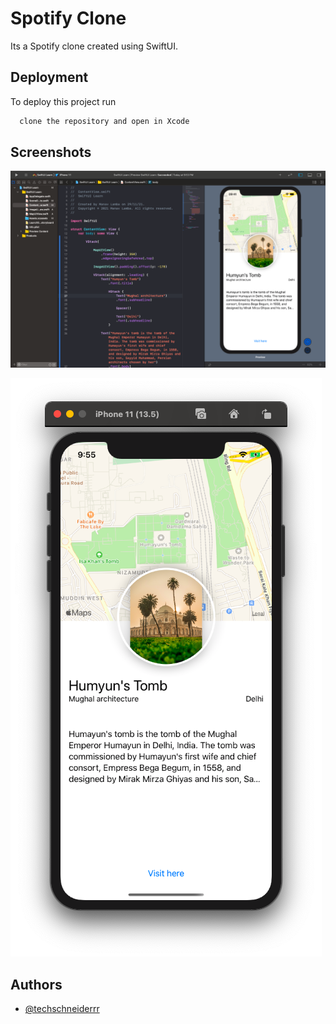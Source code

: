 
# Spotify Clone

Its a Spotify clone created using SwiftUI.



## Deployment

To deploy this project run

```bash
  clone the repository and open in Xcode
```


## Screenshots

![App Screenshot](https://github.com/techschneiderrr/Travel-locations-App-UI/blob/main/asset/Screenshot%202021-11-30%20at%209.54.03%20PM.png)

![App Screenshot](https://github.com/techschneiderrr/Travel-locations-App-UI/blob/main/asset/Screenshot%202021-11-30%20at%209.55.01%20PM.png)
## Authors

- [@techschneiderrr](https://github.com/techschneiderrr)

